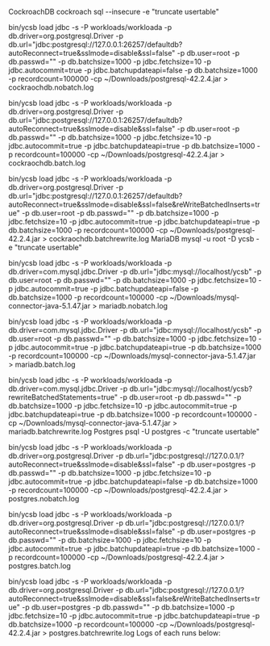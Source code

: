 
CockroachDB
cockroach sql --insecure -e "truncate usertable"

bin/ycsb load jdbc -s -P workloads/workloada -p db.driver=org.postgresql.Driver -p db.url="jdbc:postgresql://127.0.0.1:26257/defaultdb?autoReconnect=true&sslmode=disable&ssl=false" -p db.user=root -p db.passwd="" -p db.batchsize=1000  -p jdbc.fetchsize=10 -p jdbc.autocommit=true -p jdbc.batchupdateapi=false -p db.batchsize=1000 -p recordcount=100000 -cp ~/Downloads/postgresql-42.2.4.jar >  cockraochdb.nobatch.log

bin/ycsb load jdbc -s -P workloads/workloada -p db.driver=org.postgresql.Driver -p db.url="jdbc:postgresql://127.0.0.1:26257/defaultdb?autoReconnect=true&sslmode=disable&ssl=false" -p db.user=root -p db.passwd="" -p db.batchsize=1000  -p jdbc.fetchsize=10 -p jdbc.autocommit=true -p jdbc.batchupdateapi=true -p db.batchsize=1000 -p recordcount=100000 -cp ~/Downloads/postgresql-42.2.4.jar > cockraochdb.batch.log

bin/ycsb load jdbc -s -P workloads/workloada -p db.driver=org.postgresql.Driver -p db.url="jdbc:postgresql://127.0.0.1:26257/defaultdb?autoReconnect=true&sslmode=disable&ssl=false&reWriteBatchedInserts=true" -p db.user=root -p db.passwd="" -p db.batchsize=1000  -p jdbc.fetchsize=10 -p jdbc.autocommit=true -p jdbc.batchupdateapi=true -p db.batchsize=1000 -p recordcount=100000 -cp ~/Downloads/postgresql-42.2.4.jar  > cockraochdb.batchrewrite.log
MariaDB
mysql -u root -D ycsb -e "truncate usertable"

bin/ycsb load jdbc -s -P workloads/workloada -p db.driver=com.mysql.jdbc.Driver -p db.url="jdbc:mysql://localhost/ycsb" -p db.user=root -p db.passwd="" -p db.batchsize=1000  -p jdbc.fetchsize=10 -p jdbc.autocommit=true -p jdbc.batchupdateapi=false -p db.batchsize=1000 -p recordcount=100000 -cp ~/Downloads/mysql-connector-java-5.1.47.jar > mariadb.nobatch.log

bin/ycsb load jdbc -s -P workloads/workloada -p db.driver=com.mysql.jdbc.Driver -p db.url="jdbc:mysql://localhost/ycsb" -p db.user=root -p db.passwd="" -p db.batchsize=1000  -p jdbc.fetchsize=10 -p jdbc.autocommit=true -p jdbc.batchupdateapi=true -p db.batchsize=1000 -p recordcount=100000 -cp ~/Downloads/mysql-connector-java-5.1.47.jar > mariadb.batch.log

bin/ycsb load jdbc -s -P workloads/workloada -p db.driver=com.mysql.jdbc.Driver -p db.url="jdbc:mysql://localhost/ycsb?rewriteBatchedStatements=true" -p db.user=root -p db.passwd="" -p db.batchsize=1000  -p jdbc.fetchsize=10 -p jdbc.autocommit=true -p jdbc.batchupdateapi=true -p db.batchsize=1000 -p recordcount=100000 -cp ~/Downloads/mysql-connector-java-5.1.47.jar > mariadb.batchrewrite.log 
Postgres
psql -U postgres -c "truncate usertable"

bin/ycsb load jdbc -s -P workloads/workloada -p db.driver=org.postgresql.Driver -p db.url="jdbc:postgresql://127.0.0.1/?autoReconnect=true&sslmode=disable&ssl=false" -p db.user=postgres -p db.passwd="" -p db.batchsize=1000  -p jdbc.fetchsize=10 -p jdbc.autocommit=true -p jdbc.batchupdateapi=false -p db.batchsize=1000 -p recordcount=100000 -cp ~/Downloads/postgresql-42.2.4.jar > postgres.nobatch.log

bin/ycsb load jdbc -s -P workloads/workloada -p db.driver=org.postgresql.Driver -p db.url="jdbc:postgresql://127.0.0.1/?autoReconnect=true&sslmode=disable&ssl=false" -p db.user=postgres -p db.passwd="" -p db.batchsize=1000  -p jdbc.fetchsize=10 -p jdbc.autocommit=true -p jdbc.batchupdateapi=true -p db.batchsize=1000 -p recordcount=100000 -cp ~/Downloads/postgresql-42.2.4.jar > postgres.batch.log

bin/ycsb load jdbc -s -P workloads/workloada -p db.driver=org.postgresql.Driver -p db.url="jdbc:postgresql://127.0.0.1/?autoReconnect=true&sslmode=disable&ssl=false&reWriteBatchedInserts=true" -p db.user=postgres -p db.passwd="" -p db.batchsize=1000  -p jdbc.fetchsize=10 -p jdbc.autocommit=true -p jdbc.batchupdateapi=true -p db.batchsize=1000 -p recordcount=100000 -cp ~/Downloads/postgresql-42.2.4.jar > postgres.batchrewrite.log
Logs of each runs below: